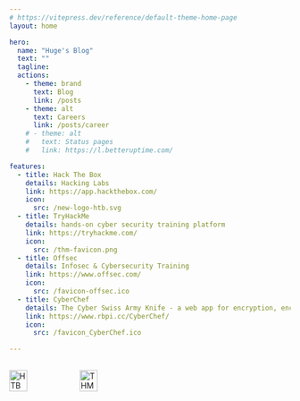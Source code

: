 ```yaml
---
# https://vitepress.dev/reference/default-theme-home-page
layout: home

hero:
  name: "Huge's Blog"
  text: ""
  tagline: 
  actions:
    - theme: brand
      text: Blog
      link: /posts
    - theme: alt
      text: Careers
      link: /posts/career
    # - theme: alt
    #   text: Status pages
    #   link: https://l.betteruptime.com/

features:
  - title: Hack The Box
    details: Hacking Labs
    link: https://app.hackthebox.com/
    icon: 
      src: /new-logo-htb.svg
  - title: TryHackMe
    details: hands-on cyber security training platform
    link: https://tryhackme.com/
    icon:
      src: /thm-favicon.png
  - title: Offsec
    details: Infosec & Cybersecurity Training
    link: https://www.offsec.com/
    icon:
      src: /favicon-offsec.ico
  - title: CyberChef
    details: The Cyber Swiss Army Knife - a web app for encryption, encoding, compression and data analysis 
    link: https://www.rbpi.cc/CyberChef/
    icon:
      src: /favicon_CyberChef.ico

---
```


##

<div style="display: flex; justify-content: flex-start; flex-wrap: wrap;">
  <img src="https://www.hackthebox.eu/badge/image/117845" alt="HTB" style="width: 25%;">
  <img src="https://tryhackme-badges.s3.amazonaws.com/RBPi.png" alt="THM" style="width: 25%;">
</div>